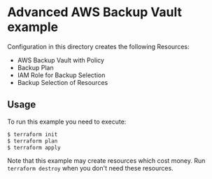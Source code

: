 # Advanced AWS Backup Vault example

Configuration in this directory creates the following Resources:
- AWS Backup Vault with Policy
- Backup Plan
- IAM Role for Backup Selection
- Backup Selection of Resources

## Usage

To run this example you need to execute:

```bash
$ terraform init
$ terraform plan
$ terraform apply
```

Note that this example may create resources which cost money. Run `terraform destroy` when you don't need these resources.
